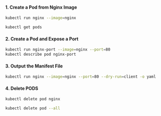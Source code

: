 #### 1. Create a Pod from Nginx Image

```sh
kubectl run nginx --image=nginx

kubectl get pods
```
#### 2. Create a Pod and Expose a Port
```sh
kubectl run nginx-port --image=nginx --port=80
kubectl describe pod nginx-port
```


#### 3. Output the Manifest File
```sh
kubectl run nginx --image=nginx --port=80 --dry-run=client -o yaml
```


#### 4. Delete PODS
```sh
kubectl delete pod nginx

kubectl delete pod --all
```